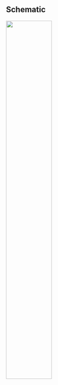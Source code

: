 













## Schematic

<img src="assets/img/product_pics/unit/laser_rx/unit_laser_rx_04.jpg" width="50%" height="50%">